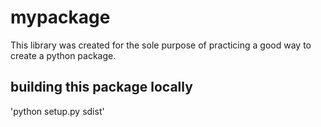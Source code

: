 # mypackage
This library was created for the sole purpose of practicing a good way to create a python package.

## building this package locally
'python setup.py sdist'
